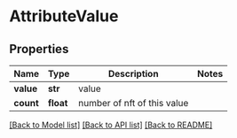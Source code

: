 # AttributeValue

## Properties
Name | Type | Description | Notes
------------ | ------------- | ------------- | -------------
**value** | **str** | value | 
**count** | **float** | number of nft of this value | 

[[Back to Model list]](../README.md#documentation-for-models) [[Back to API list]](../README.md#documentation-for-api-endpoints) [[Back to README]](../README.md)


